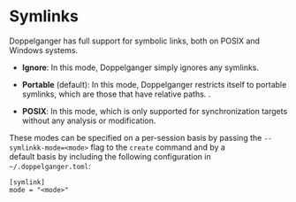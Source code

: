 # Symlinks

Doppelganger has full support for symbolic links, both on POSIX and Windows systems.
- **Ignore**: In this mode, Doppelganger simply ignores any symlinks.

- **Portable** (default): In this mode, Doppelganger restricts itself to 
  portable symlinks, which are those that have relative paths.
  . 
- **POSIX**: In this mode, which is only supported for synchronization
   targets without any analysis or modification.

These modes can be specified on a per-session basis by passing the
`--symlinkk-mode=<mode>` flag to the `create` command and by a  
 default basis by including the following configuration in `~/.doppelganger.toml`:

    [symlink]
    mode = "<mode>"



